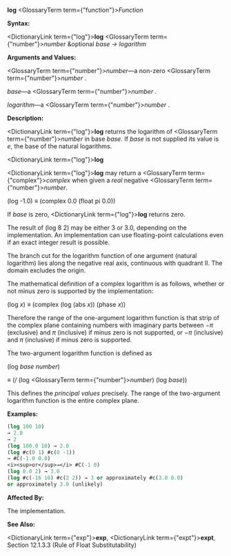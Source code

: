 **log** <GlossaryTerm  term={"function"}><i>Function</i></GlossaryTerm> 



**Syntax:** 



<DictionaryLink  term={"log"}><b>log</b></DictionaryLink> <GlossaryTerm  term={"number"}><i>number</i></GlossaryTerm> &amp;optional *base → logarithm* 



**Arguments and Values:** 



<GlossaryTerm  term={"number"}><i>number</i></GlossaryTerm>—a non-zero <GlossaryTerm  term={"number"}><i>number</i></GlossaryTerm> . 



*base*—a <GlossaryTerm  term={"number"}><i>number</i></GlossaryTerm> . 



*logarithm*—a <GlossaryTerm  term={"number"}><i>number</i></GlossaryTerm> . 



**Description:** 



<DictionaryLink  term={"log"}><b>log</b></DictionaryLink> returns the logarithm of <GlossaryTerm  term={"number"}><i>number</i></GlossaryTerm> in base *base*. If *base* is not supplied its value is *e*, the base of the natural logarithms. 







 



 



<DictionaryLink  term={"log"}><b>log</b></DictionaryLink> 



<DictionaryLink  term={"log"}><b>log</b></DictionaryLink> may return a <GlossaryTerm  term={"complex"}><i>complex</i></GlossaryTerm> when given a *real* negative <GlossaryTerm  term={"number"}><i>number</i></GlossaryTerm>. 



(log -1.0) *≡* (complex 0.0 (float pi 0.0)) 



If *base* is zero, <DictionaryLink  term={"log"}><b>log</b></DictionaryLink> returns zero. 



The result of (log 8 2) may be either 3 or 3.0, depending on the implementation. An implementation can use floating-point calculations even if an exact integer result is possible. 



The branch cut for the logarithm function of one argument (natural logarithm) lies along the negative real axis, continuous with quadrant II. The domain excludes the origin. 



The mathematical definition of a complex logarithm is as follows, whether or not minus zero is supported by the implementation: 



(log *x*) *≡* (complex (log (abs *x*)) (phase *x*)) 



Therefore the range of the one-argument logarithm function is that strip of the complex plane containing numbers with imaginary parts between *−π* (exclusive) and *π* (inclusive) if minus zero is not supported, or *−π* (inclusive) and *π* (inclusive) if minus zero is supported. 



The two-argument logarithm function is defined as 



(log *base number*) 



*≡* (/ (log <GlossaryTerm  term={"number"}><i>number</i></GlossaryTerm>) (log *base*)) 



This defines the *principal values* precisely. The range of the two-argument logarithm function is the entire complex plane. 



**Examples:**
```lisp
(log 100 10) 
→ 2.0 
→ 2 
(log 100.0 10) → 2.0 
(log #c(0 1) #c(0 -1)) 
→ #C(-1.0 0.0) 
<i><sup>or</sup>→</i> #C(-1 0) 
(log 8.0 2) → 3.0 
(log #c(-16 16) #c(2 2)) → 3 or approximately #c(3.0 0.0) 
or approximately 3.0 (unlikely) 
```
**Affected By:** 



The implementation. 







 



 



**See Also:** 



<DictionaryLink  term={"exp"}><b>exp</b></DictionaryLink>, <DictionaryLink  term={"expt"}><b>expt</b></DictionaryLink>, Section 12.1.3.3 (Rule of Float Substitutability) 



